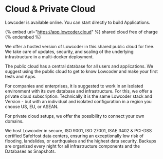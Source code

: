 # Cloud & Private Cloud

Lowcoder is available online. You can start directly to build Applications.

{% embed url="https://app.lowcoder.cloud" %}
shared cloud free of charge
{% endembed %}

We offer a hosted version of Lowcoder in this shared public cloud for free. We take care of updates, security, and scaling of the underlying infrastructure in a multi-docker deployment.

The public cloud has a central database for all users and applications. We suggest using the public cloud to get to know Lowcoder and make your first tests and Apps.

For companies and enterprises, it is suggested to work in an isolated environment with its own database and infrastructure. For this, we offer a private cloud subscription. Technically it is the same Lowcoder stack and Version - but with an individual and isolated configuration in a region you choose US, EU, or ASEAN.

For private cloud setups, we offer the possibility to connect your own domains.

We host Lowcoder in secure, ISO 9001, ISO 27001, ISAE 3402 & PCI-DSS certified SafeHost data centers, ensuring an exceptionally low risk of flooding, landslides, or earthquakes and the highest data security. Backups are organized every night for all infrastructure components and the Databases as Snapshots.
